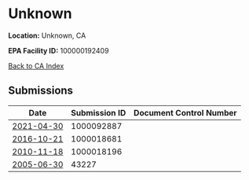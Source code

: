 # Unknown

**Location:** Unknown, CA

**EPA Facility ID:** 100000192409

[Back to CA Index](../../index.md)

## Submissions

| Date | Submission ID | Document Control Number |
|------|--------------|-------------------------|
| [2021-04-30](submissions/1000092887.md) | 1000092887 |  |
| [2016-10-21](submissions/1000018681.md) | 1000018681 |  |
| [2010-11-18](submissions/1000018196.md) | 1000018196 |  |
| [2005-06-30](submissions/43227.md) | 43227 |  |
